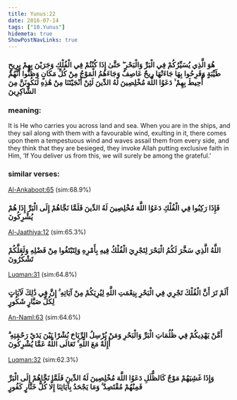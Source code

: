```yaml
---
title: Yunus:22
date: 2016-07-14
tags: ["10.Yunus"]
hidemeta: true 
ShowPostNavLinks: true 
---
```

### هُوَ الَّذِي يُسَيِّرُكُمْ فِي الْبَرِّ وَالْبَحْرِ ۖ حَتَّىٰ إِذَا كُنْتُمْ فِي الْفُلْكِ وَجَرَيْنَ بِهِمْ بِرِيحٍ طَيِّبَةٍ وَفَرِحُوا بِهَا جَاءَتْهَا رِيحٌ عَاصِفٌ وَجَاءَهُمُ الْمَوْجُ مِنْ كُلِّ مَكَانٍ وَظَنُّوا أَنَّهُمْ أُحِيطَ بِهِمْ ۙ دَعَوُا اللَّهَ مُخْلِصِينَ لَهُ الدِّينَ لَئِنْ أَنْجَيْتَنَا مِنْ هَٰذِهِ لَنَكُونَنَّ مِنَ الشَّاكِرِينَ
### meaning: 
It is He who carries you across land and sea. When you are in the ships, and they sail along with them with a favourable wind, exulting in it, there comes upon them a tempestuous wind and waves assail them from every side, and they think that they are besieged, they invoke Allah putting exclusive faith in Him, ‘If You deliver us from this, we will surely be among the grateful.’
### similar verses: 

[Al-Ankaboot:65](/29/65) (sim:68.9%)

### فَإِذَا رَكِبُوا فِي الْفُلْكِ دَعَوُا اللَّهَ مُخْلِصِينَ لَهُ الدِّينَ فَلَمَّا نَجَّاهُمْ إِلَى الْبَرِّ إِذَا هُمْ يُشْرِكُونَ

[Al-Jaathiya:12](/45/12) (sim:65.3%)

### اللَّهُ الَّذِي سَخَّرَ لَكُمُ الْبَحْرَ لِتَجْرِيَ الْفُلْكُ فِيهِ بِأَمْرِهِ وَلِتَبْتَغُوا مِنْ فَضْلِهِ وَلَعَلَّكُمْ تَشْكُرُونَ

[Luqman:31](/31/31) (sim:64.8%)

### أَلَمْ تَرَ أَنَّ الْفُلْكَ تَجْرِي فِي الْبَحْرِ بِنِعْمَتِ اللَّهِ لِيُرِيَكُمْ مِنْ آيَاتِهِ ۚ إِنَّ فِي ذَٰلِكَ لَآيَاتٍ لِكُلِّ صَبَّارٍ شَكُورٍ

[An-Naml:63](/27/63) (sim:64.6%)

### أَمَّنْ يَهْدِيكُمْ فِي ظُلُمَاتِ الْبَرِّ وَالْبَحْرِ وَمَنْ يُرْسِلُ الرِّيَاحَ بُشْرًا بَيْنَ يَدَيْ رَحْمَتِهِ ۗ أَإِلَٰهٌ مَعَ اللَّهِ ۚ تَعَالَى اللَّهُ عَمَّا يُشْرِكُونَ

[Luqman:32](/31/32) (sim:62.3%)

### وَإِذَا غَشِيَهُمْ مَوْجٌ كَالظُّلَلِ دَعَوُا اللَّهَ مُخْلِصِينَ لَهُ الدِّينَ فَلَمَّا نَجَّاهُمْ إِلَى الْبَرِّ فَمِنْهُمْ مُقْتَصِدٌ ۚ وَمَا يَجْحَدُ بِآيَاتِنَا إِلَّا كُلُّ خَتَّارٍ كَفُورٍ

